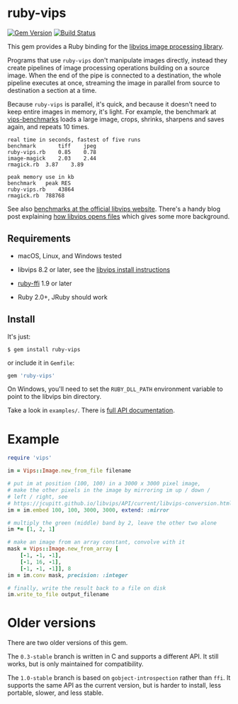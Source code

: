 # ruby-vips

[![Gem Version](https://badge.fury.io/rb/ruby-vips.svg)](https://badge.fury.io/rb/ruby-vips)
[![Build Status](https://travis-ci.org/jcupitt/ruby-vips.svg?branch=master)](https://travis-ci.org/jcupitt/ruby-vips)

This gem provides a Ruby binding for the [libvips image processing
library](https://jcupitt.github.io/libvips).

Programs that use `ruby-vips` don't
manipulate images directly, instead they create pipelines of image processing
operations building on a source image. When the end of the pipe is connected
to a destination, the whole pipeline executes at once, streaming the image
in parallel from source to destination a section at a time. 

Because `ruby-vips` is parallel, it's quick, and because it doesn't need to
keep entire images in memory, it's light.  For example, the benchmark at
[vips-benchmarks](https://github.com/jcupitt/vips-benchmarks) loads a
large image, crops, shrinks, sharpens and saves again, and repeats 10 times.

```text
real time in seconds, fastest of five runs
benchmark       tiff    jpeg
ruby-vips.rb	0.85	0.78	
image-magick	2.03	2.44	
rmagick.rb	3.87	3.89	

peak memory use in kb
benchmark	peak RES
ruby-vips.rb	43864
rmagick.rb	788768
```

See also [benchmarks at the official libvips
website](https://github.com/jcupitt/libvips/wiki/Speed-and-memory-use).
There's a handy blog post explaining [how libvips opens
files](http://libvips.blogspot.co.uk/2012/06/how-libvips-opens-file.html)
which gives some more background.

## Requirements

  * macOS, Linux, and Windows tested

  * libvips 8.2 or later, see the [libvips install instructions](https://jcupitt.github.io/libvips/install.html)

  * [ruby-ffi](https://github.com/ffi/ffi) 1.9 or later 

  * Ruby 2.0+, JRuby should work

## Install

It's just:

```
$ gem install ruby-vips
```

or include it in `Gemfile`:

```ruby
gem 'ruby-vips'
```

On Windows, you'll need to set the `RUBY_DLL_PATH` environment variable to 
point to the libvips bin directory.

Take a look in `examples/`. There is [full API
documentation](http://www.rubydoc.info/gems/ruby-vips). 

# Example

```ruby
require 'vips'

im = Vips::Image.new_from_file filename

# put im at position (100, 100) in a 3000 x 3000 pixel image, 
# make the other pixels in the image by mirroring im up / down / 
# left / right, see
# https://jcupitt.github.io/libvips/API/current/libvips-conversion.html#vips-embed
im = im.embed 100, 100, 3000, 3000, extend: :mirror

# multiply the green (middle) band by 2, leave the other two alone
im *= [1, 2, 1]

# make an image from an array constant, convolve with it
mask = Vips::Image.new_from_array [
    [-1, -1, -1],
    [-1, 16, -1],
    [-1, -1, -1]], 8
im = im.conv mask, precision: :integer

# finally, write the result back to a file on disk
im.write_to_file output_filename
```

# Older versions

There are two older versions of this gem.

The `0.3-stable` branch is written in C and supports a different API. It still
works, but is only maintained for compatibility.

The `1.0-stable` branch is based on `gobject-introspection` rather than
`ffi`. It supports the same API as the current version, but is harder to
install, less portable, slower, and less stable.
